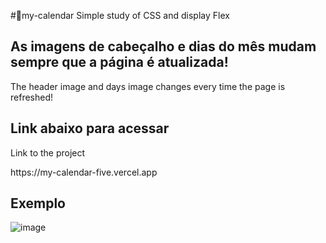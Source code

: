 #📆my-calendar
 Simple study of CSS and display Flex
 
<h2> As imagens de cabeçalho e dias do mês mudam sempre que a página é atualizada! </h2>
<p> The header image and days image changes every time the page is refreshed! </p>

<h2> Link abaixo para acessar </h2>
<p> Link to the project </p>
https://my-calendar-five.vercel.app

<h2> Exemplo </h2>

![image](https://user-images.githubusercontent.com/88206626/154395207-5cb87160-dd93-4d50-abdd-7d66a8e99bc7.png)
